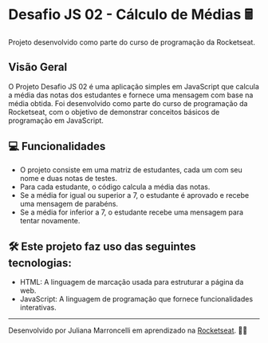 # Desafio JS 02 - Cálculo de Médias 🖩

Projeto desenvolvido como parte do curso de programação da Rocketseat.

## Visão Geral

O Projeto Desafio JS 02 é uma aplicação simples em JavaScript que calcula a média das notas dos estudantes e fornece uma mensagem com base na média obtida. Foi desenvolvido como parte do curso de programação da Rocketseat, com o objetivo de demonstrar conceitos básicos de programação em JavaScript.

## 💻 Funcionalidades

- O projeto consiste em uma matriz de estudantes, cada um com seu nome e duas notas de testes.
- Para cada estudante, o código calcula a média das notas.
- Se a média for igual ou superior a 7, o estudante é aprovado e recebe uma mensagem de parabéns.
- Se a média for inferior a 7, o estudante recebe uma mensagem para tentar novamente.

 ## 🛠️ Este projeto faz uso das seguintes tecnologias:

- HTML: A linguagem de marcação usada para estruturar a página da web.
- JavaScript: A linguagem de programação que fornece funcionalidades interativas.

---

Desenvolvido por Juliana Marroncelli em aprendizado na [Rocketseat](https://rocketseat.com.br/). 🚀💜

